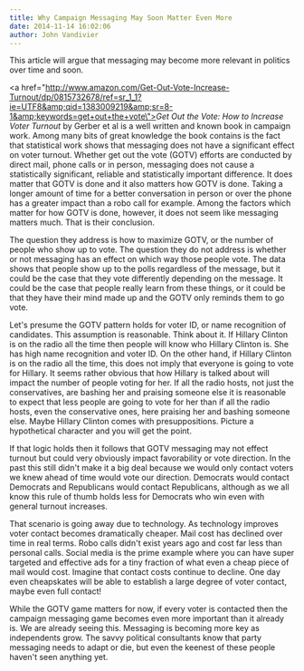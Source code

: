 ```yaml
---
title: Why Campaign Messaging May Soon Matter Even More
date: 2014-11-14 16:02:06
author: John Vandivier
---
```




This article will argue that messaging may become more relevant in politics over time and soon.

<a href=\"http://www.amazon.com/Get-Out-Vote-Increase-Turnout/dp/0815732678/ref=sr_1_1?ie=UTF8&amp;qid=1383009219&amp;sr=8-1&amp;keywords=get+out+the+vote\"><em>Get Out the Vote: How to Increase Voter Turnout</em></a> by Gerber et al is a well written and known book in campaign work. Among many bits of great knowledge the book contains is the fact that statistical work shows that messaging does not have a significant effect on voter turnout. Whether get out the vote (GOTV) efforts are conducted by direct mail, phone calls or in person, messaging does not cause a statistically significant, reliable and statistically important difference. It does matter that GOTV is done and it also matters how GOTV is done. Taking a longer amount of time for a better conversation in person or over the phone has a greater impact than a robo call for example. Among the factors which matter for how GOTV is done, however, it does not seem like messaging matters much. That is their conclusion.

The question they address is how to maximize GOTV, or the number of people who show up to vote. The question they do not address is whether or not messaging has an effect on which way those people vote. The data shows that people show up to the polls regardless of the message, but it could be the case that they vote differently depending on the message. It could be the case that people really learn from these things, or it could be that they have their mind made up and the GOTV only reminds them to go vote.

Let's presume the GOTV pattern holds for voter ID, or name recognition of candidates. This assumption is reasonable. Think about it. If Hillary Clinton is on the radio all the time then people will know who Hillary Clinton is. She has high name recognition and voter ID. On the other hand, if Hillary Clinton is on the radio all the time, this does not imply that everyone is going to vote for Hillary. It seems rather obvious that how Hillary is talked about will impact the number of people voting for her. If all the radio hosts, not just the conservatives, are bashing her and praising someone else it is reasonable to expect that less people are going to vote for her than if all the radio hosts, even the conservative ones, here praising her and bashing someone else. Maybe Hillary Clinton comes with presuppositions. Picture a hypothetical character and you will get the point.

If that logic holds then it follows that GOTV messaging may not effect turnout but could very obviously impact favorability or vote direction. In the past this still didn't make it a big deal because we would only contact voters we knew ahead of time would vote our direction. Democrats would contact Democrats and Republicans would contact Republicans, although as we all know this rule of thumb holds less for Democrats who win even with general turnout increases.

That scenario is going away due to technology. As technology improves voter contact becomes dramatically cheaper. Mail cost has declined over time in real terms. Robo calls didn't exist years ago and cost far less than personal calls. Social media is the prime example where you can have super targeted and effective ads for a tiny fraction of what even a cheap piece of mail would cost. Imagine that contact costs continue to decline. One day even cheapskates will be able to establish a large degree of voter contact, maybe even full contact!

While the GOTV game matters for now, if every voter is contacted then the campaign messaging game becomes even more important than it already is. We are already seeing this. Messaging is becoming more key as independents grow. The savvy political consultants know that party messaging needs to adapt or die, but even the keenest of these people haven't seen anything yet.